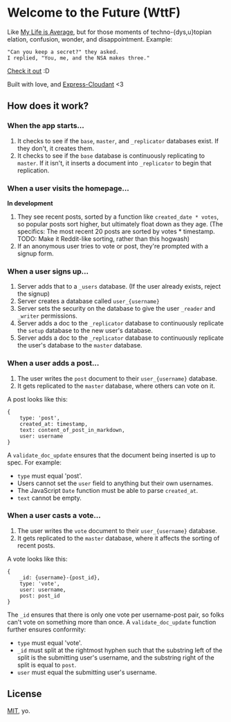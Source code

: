 # Welcome to the Future (WttF)

[demo]: http://lolcomingsoon.com

Like [My Life is Average](http://mylifeisaverage.com/), but for those moments of techno-{dys,u}topian elation, confusion, wonder, and disappointment. Example:

    "Can you keep a secret?" they asked.
    I replied, "You, me, and the NSA makes three."

[Check it out][demo] :D

Built with love, and [Express-Cloudant](http://express-cloudant.herokuapp.com/) <3

## How does it work?

### When the app starts...

1. It checks to see if the `base`, `master`, and `_replicator` databases exist. If they don't, it creates them.
2. It checks to see if the `base` database is continuously replicating to `master`. If it isn't, it inserts a document into `_replicator` to begin that replication.

### When a user visits the homepage...

**In development**

1. They see recent posts, sorted by a function like `created_date * votes`, so popular posts sort higher, but ultimately float down as they age. (The specifics: The most recent 20 posts are sorted by votes * timestamp. TODO: Make it Reddit-like sorting, rather than this hogwash)
2. If an anonymous user tries to vote or post, they're prompted with a signup form.

### When a user signs up...

1. Server adds that to a `_users` database. (If the user already exists, reject the signup)
2. Server creates a database called `user_{username}`
3. Server sets the security on the database to give the user `_reader` and `_writer` permissions.
4. Server adds a doc to the `_replicator` database to continuously replicate the `setup` database to the new user's database.
5. Server adds a doc to the `_replicator` database to continuously replicate the user's database to the `master` database.

### When a user adds a post...

1. The user writes the `post` document to their `user_{username}` database.
2. It gets replicated to the `master` database, where others can vote on it.

A post looks like this:

    {
        type: 'post',
        created_at: timestamp,
        text: content_of_post_in_markdown,
        user: username
    }

A `validate_doc_update` ensures that the document being inserted is up to spec. For example:

* `type` must equal 'post'.
* Users cannot set the `user` field to anything but their own usernames.
* The JavaScript `Date` function must be able to parse `created_at`.
* `text` cannot be empty.

### When a user casts a vote...

1. The user writes the `vote` document to their `user_{username}` database.
2. It gets replicated to the `master` database, where it affects the sorting of recent posts.

A vote looks like this:

    {
        _id: {username}-{post_id},
        type: 'vote',
        user: username,
        post: post_id
    }

The `_id` ensures that there is only one vote per username-post pair, so folks can't vote on something more than once. A `validate_doc_update` function further ensures conformity:

* `type` must equal 'vote'.
* `_id` must split at the rightmost hyphen such that the substring left of the split is the submitting user's username, and the substring right of the split is equal to `post`.
* `user` must equal the submitting user's username.

## License

[MIT](http://opensource.org/licenses/MIT), yo.